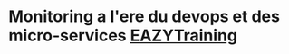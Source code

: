 # Monitoring a l'ere du devops et des micro-services [EAZYTraining](https://eazytraining.fr/cours/monitoring-a-lere-du-devops-et-des-micro-services/)
